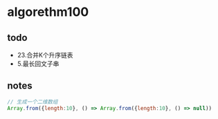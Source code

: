 # algorethm100

## todo
- 23.合并K个升序链表
- 5.最长回文子串

## notes
```js
// 生成一个二维数组
Array.from({length:10}, () => Array.from({length:10}, () => null))
```


